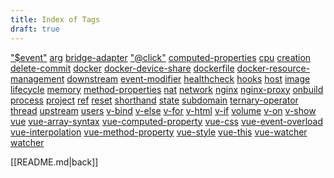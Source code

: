 ```yaml
---
title: Index of Tags
draft: true
---
```

["$event"]()
[arg]()
[bridge-adapter]()
["@click"]()
[computed-properties]()
[cpu]()
[creation]()
[delete-commit]()
[docker]()
[docker-device-share]()
[dockerfile]()
[docker-resource-management]()
[downstream]()
[event-modifier]()
[healthcheck]()
[hooks]()
[host]()
[image]()
[lifecycle]()
[memory]()
[method-properties]()
[nat]()
[network]()
[nginx]()
[nginx-proxy]()
[onbuild]()
[process]()
[project]()
[ref]()
[reset]()
[shorthand]()
[state]()
[subdomain]()
[ternary-operator]()
[thread]()
[upstream]()
[users]()
[v-bind]()
[v-else]()
[v-for]()
[v-html]()
[v-if]()
[volume]()
[v-on]()
[v-show]()
[vue]()
[vue-array-syntax]()
[vue-computed-property]()
[vue-css]()
[vue-event-overload]()
[vue-interpolation]()
[vue-method-property]()
[vue-style]()
[vue-this]()
[vue-watcher]()
[watcher]()

[[README.md|back]]
